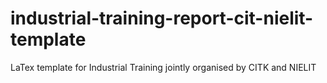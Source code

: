 # industrial-training-report-cit-nielit-template
 LaTex template for Industrial Training jointly organised by CITK and NIELIT
